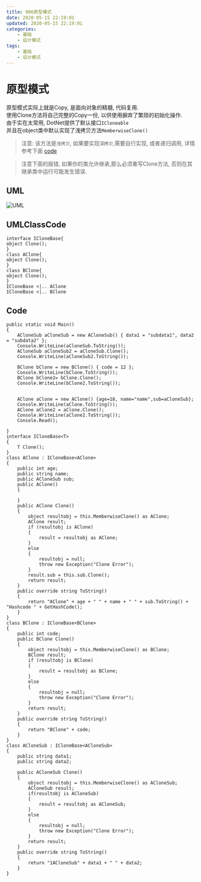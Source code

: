 ```yaml
---
title: 006原型模式
date: 2020-05-15 22:19:01
updated: 2020-05-15 22:19:01
categories:
	- 基础
	- 设计模式
tags: 
	- 基础
	- 设计模式
---
```


# 原型模式

原型模式实际上就是Copy, 是面向对象的精髓, 代码复用.  
使用Clone方法将自己完整的Copy一份, 以供使用摒弃了繁琐的初始化操作.  
由于实在太常用, DotNet提供了默认接口`ICloneable`  
并且在object类中默认实现了浅拷贝方法`MemberwiseClone()`
> 注意: 该方法是`浅拷贝`, 如果要实现`深拷贝`,需要自行实现, 或者递归调用, 详情参考下面 [code](##Code)

> 注意下面的报错, 如果你的类允许继承,那么必须重写Clone方法, 否则在其继承类中运行可能发生错误.
<!--more-->
## UML

![UML](http://www.plantuml.com/plantuml/png/SoWkIImgAStDuShCAqajIajCJbNmTCx9pqjrIYnEhURAJyfAJIvH08jeQ5fprN8bvoGM5oiuWaJmo3lXb4UOhc1JewS7DGb3s0aYx92Qbm9q7G00)
## UMLClassCode

```
interface ICloneBase{
object Clone();
}
class AClone{
object Clone();
}
class BClone{
object Clone();
}
ICloneBase <|.. AClone
ICloneBase <|.. BClone
```

## Code

```
public static void Main()
{
    ACloneSub aCloneSub = new ACloneSub() { data1 = "subdata1", data2 = "subdata2" };
    Console.WriteLine(aCloneSub.ToString());
    ACloneSub aCloneSub2 = aCloneSub.Clone();
    Console.WriteLine(aCloneSub2.ToString());

    BClone bClone = new BClone() { code = 12 };
    Console.WriteLine(bClone.ToString());
    BClone bClone2= bClone.Clone();
    Console.WriteLine(bClone2.ToString());


    AClone aClone = new AClone() {age=18, name="name",sub=aCloneSub};
    Console.WriteLine(aClone.ToString());
    AClone aClone2 = aClone.Clone();
    Console.WriteLine(aClone2.ToString());
    Console.Read();

}
interface ICloneBase<T>
{
    T Clone();
}
class AClone : ICloneBase<AClone>
{
    public int age;
    public string name;
    public ACloneSub sub;
    public AClone()
    {

    }
    public AClone Clone()
    {
        object resultobj = this.MemberwiseClone() as AClone;
        AClone result;
        if (resultobj is AClone)
        {
            result = resultobj as AClone;
        }
        else
        {
            resultobj = null;
            throw new Exception("Clone Error");
        }
        result.sub = this.sub.Clone();
        return result;
    }
    public override string ToString()
    {
        return "AClone" + age + " " + name + " " + sub.ToString() + "Hashcode " + GetHashCode();
    }
}
class BClone : ICloneBase<BClone>
{
    public int code;
    public BClone Clone()
    {
        object resultobj = this.MemberwiseClone() as BClone;
        BClone result;
        if (resultobj is BClone)
        {
            result = resultobj as BClone;
        }
        else
        {
            resultobj = null;
            throw new Exception("Clone Error");
        }
        return result;
    }
    public override string ToString()
    {
        return "BClone" + code;
    }
}
class ACloneSub : ICloneBase<ACloneSub>
{
    public string data1;
    public string data2;

    public ACloneSub Clone()
    {
        object resultobj = this.MemberwiseClone() as ACloneSub;
        ACloneSub result;
        if(resultobj is ACloneSub)
        {
            result = resultobj as ACloneSub;
        }
        else
        {
            resultobj = null;
            throw new Exception("Clone Error");
        }
        return result;
    }
    public override string ToString()
    {
        return "1ACloneSub" + data1 + " " + data2;
    }
}
```